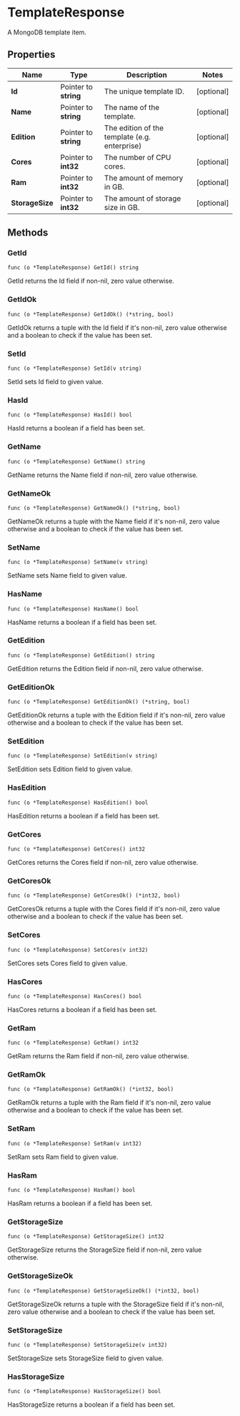 # TemplateResponse

A MongoDB template item.


## Properties

|Name | Type | Description | Notes|
|------------ | ------------- | ------------- | -------------|
|**Id** | Pointer to **string** | The unique template ID. | [optional] |
|**Name** | Pointer to **string** | The name of the template. | [optional] |
|**Edition** | Pointer to **string** | The edition of the template (e.g. enterprise) | [optional] |
|**Cores** | Pointer to **int32** | The number of CPU cores. | [optional] |
|**Ram** | Pointer to **int32** | The amount of memory in GB. | [optional] |
|**StorageSize** | Pointer to **int32** | The amount of storage size in GB. | [optional] |

## Methods


### GetId

`func (o *TemplateResponse) GetId() string`

GetId returns the Id field if non-nil, zero value otherwise.

### GetIdOk

`func (o *TemplateResponse) GetIdOk() (*string, bool)`

GetIdOk returns a tuple with the Id field if it's non-nil, zero value otherwise
and a boolean to check if the value has been set.

### SetId

`func (o *TemplateResponse) SetId(v string)`

SetId sets Id field to given value.

### HasId

`func (o *TemplateResponse) HasId() bool`

HasId returns a boolean if a field has been set.

### GetName

`func (o *TemplateResponse) GetName() string`

GetName returns the Name field if non-nil, zero value otherwise.

### GetNameOk

`func (o *TemplateResponse) GetNameOk() (*string, bool)`

GetNameOk returns a tuple with the Name field if it's non-nil, zero value otherwise
and a boolean to check if the value has been set.

### SetName

`func (o *TemplateResponse) SetName(v string)`

SetName sets Name field to given value.

### HasName

`func (o *TemplateResponse) HasName() bool`

HasName returns a boolean if a field has been set.

### GetEdition

`func (o *TemplateResponse) GetEdition() string`

GetEdition returns the Edition field if non-nil, zero value otherwise.

### GetEditionOk

`func (o *TemplateResponse) GetEditionOk() (*string, bool)`

GetEditionOk returns a tuple with the Edition field if it's non-nil, zero value otherwise
and a boolean to check if the value has been set.

### SetEdition

`func (o *TemplateResponse) SetEdition(v string)`

SetEdition sets Edition field to given value.

### HasEdition

`func (o *TemplateResponse) HasEdition() bool`

HasEdition returns a boolean if a field has been set.

### GetCores

`func (o *TemplateResponse) GetCores() int32`

GetCores returns the Cores field if non-nil, zero value otherwise.

### GetCoresOk

`func (o *TemplateResponse) GetCoresOk() (*int32, bool)`

GetCoresOk returns a tuple with the Cores field if it's non-nil, zero value otherwise
and a boolean to check if the value has been set.

### SetCores

`func (o *TemplateResponse) SetCores(v int32)`

SetCores sets Cores field to given value.

### HasCores

`func (o *TemplateResponse) HasCores() bool`

HasCores returns a boolean if a field has been set.

### GetRam

`func (o *TemplateResponse) GetRam() int32`

GetRam returns the Ram field if non-nil, zero value otherwise.

### GetRamOk

`func (o *TemplateResponse) GetRamOk() (*int32, bool)`

GetRamOk returns a tuple with the Ram field if it's non-nil, zero value otherwise
and a boolean to check if the value has been set.

### SetRam

`func (o *TemplateResponse) SetRam(v int32)`

SetRam sets Ram field to given value.

### HasRam

`func (o *TemplateResponse) HasRam() bool`

HasRam returns a boolean if a field has been set.

### GetStorageSize

`func (o *TemplateResponse) GetStorageSize() int32`

GetStorageSize returns the StorageSize field if non-nil, zero value otherwise.

### GetStorageSizeOk

`func (o *TemplateResponse) GetStorageSizeOk() (*int32, bool)`

GetStorageSizeOk returns a tuple with the StorageSize field if it's non-nil, zero value otherwise
and a boolean to check if the value has been set.

### SetStorageSize

`func (o *TemplateResponse) SetStorageSize(v int32)`

SetStorageSize sets StorageSize field to given value.

### HasStorageSize

`func (o *TemplateResponse) HasStorageSize() bool`

HasStorageSize returns a boolean if a field has been set.



